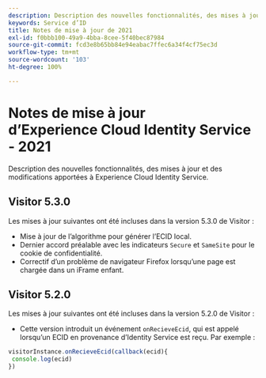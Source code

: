 ```yaml
---
description: Description des nouvelles fonctionnalités, des mises à jour et des modifications apportées au service Experience Cloud Identity.
keywords: Service d’ID
title: Notes de mise à jour de 2021
exl-id: f0bbb100-49a9-4bba-8cee-5f40bec87984
source-git-commit: fcd3e8b65bb84e94eabac7ffec6a34f4cf75ec3d
workflow-type: tm+mt
source-wordcount: '103'
ht-degree: 100%

---
```


# Notes de mise à jour d’Experience Cloud Identity Service - 2021

Description des nouvelles fonctionnalités, des mises à jour et des modifications apportées à Experience Cloud Identity Service.

## Visitor 5.3.0

Les mises à jour suivantes ont été incluses dans la version 5.3.0 de Visitor :

* Mise à jour de l’algorithme pour générer l’ECID local.
* Dernier accord préalable avec les indicateurs `Secure` et `SameSite` pour le cookie de confidentialité.
* Correctif d’un problème de navigateur Firefox lorsqu’une page est chargée dans un iFrame enfant.

## Visitor 5.2.0

Les mises à jour suivantes ont été incluses dans la version 5.2.0 de Visitor :

* Cette version introduit un événement `onRecieveEcid`, qui est appelé lorsqu’un ECID en provenance d’Identity Service est reçu. Par exemple :

```js
visitorInstance.onRecieveEcid(callback(ecid){
 console.log(ecid)
})
```
